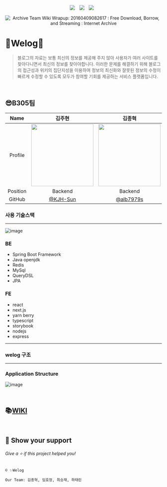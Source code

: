 <div align="center">
  <img src="https://img.shields.io/badge/License-SSAFY-blue"/></a> &ensp;
  <img src="https://img.shields.io/badge/License-SSAFY-blue"/></a> &ensp;
  <img src="https://img.shields.io/badge/License-SSAFY-blue"/></a> &ensp;



![Archive Team Wiki Wrapup: 20160409082617 : Free Download, Borrow, and  Streaming : Internet Archive](https://archive.org/download/archiveteam_wiki_20160409082617/wikilogo.jpg)

</div>



# 👥Welog📜

> 블로그의 자료는 보통 최신의 정보를 제공해 주지 않아 사용자가 여러 사이트를 찾아다니면서 최신의 정보를 찾아야합니다. 이러한 문제를 해결하기 위해 블로그의 접근성과 위키의 집단지성을 이용하여 정보의 최신화와 잘못된 정보의 수정이 빠르게 수정할 수 있도록 모두가 참여할 기회를 제공하는 서비스 플랫폼입니다.

<br>

## 😎B305팀

|   Name   |                            김주현                            |                            김종혁                            |                            임호정                            |                            최승재                            |                            하태린                            |
| :------: | :----------------------------------------------------------: | :----------------------------------------------------------: | :----------------------------------------------------------: | :----------------------------------------------------------: | :----------------------------------------------------------: |
| Profile  | <img width="200" src="https://user-images.githubusercontent.com/26705587/138379727-56d98a40-954f-4c0e-bb0e-6ad5893905da.png"> | <img width="200" src="https://user-images.githubusercontent.com/26705587/138379680-a37e76a3-33ea-4da1-9ad1-04f27061faf0.png"> | <img width="200" src="https://user-images.githubusercontent.com/26705587/138378068-02dea784-d357-43db-86ee-9b0c0dbc3f4d.png"> | <img width="200" src="https://user-images.githubusercontent.com/26705587/138381814-3203d8e3-33f0-4df1-8308-53259839e096.jpg"> | <img width="200" src="https://user-images.githubusercontent.com/26705587/127587865-a754c895-67f4-4654-82e0-13c49820512e.png"> |
| Position |                           Backend                            |                           Backend                            |                           Frontend                           |                           Backend                            |                           Backend                            |
|  GitHub  |            [@KJH-Sun](https://github.com/KJH-Sun)            |           [@alb7979s](https://github.com/alb7979s)           |          [@IMHOJEONG](https://github.com/IMHOJEONG)          |         [@nodays0502](https://github.com/nodays0502)         |           [@hataerin](https://github.com/hataerin)           |



### 사용 기술스택

------

![image](https://user-images.githubusercontent.com/76464235/148238699-c3352969-e2ae-43e6-b401-8e1d3eacbf2a.png)

### BE

- Spring Boot Framework
- Java openjdk
- Redis
- MySql
- QueryDSL
- JPA

### FE

- react
- next.js
- yarn berry
- typescript
- storybook
- nodejs
- express

---



### welog 구조

------

### Application Structure

![image](https://user-images.githubusercontent.com/76464235/148238715-ddcf98eb-8d40-43c1-bf5d-adabf24628e1.png)





<br>

## 📚[WIKI](https://lab.ssafy.com/s05-final/S05P31B305/-/wikis/home)



<br>

## 💪 Show your support
###### Give a ⭐️ if this project helped you!

```
© ✨Welog

Our Team: 김종혁, 임호정, 최승재, 하태린
```

